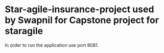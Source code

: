 # Star-agile-insurance-project used by Swapnil for Capstone project for staragile
In order to run the application use port 8081.